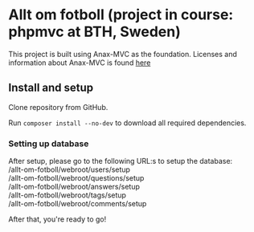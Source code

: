Allt om fotboll (project in course: phpmvc at BTH, Sweden)
=========
This project is built using Anax-MVC as the foundation.
Licenses and information about Anax-MVC is found [here](https://github.com/mosbth/Anax-MVC)

Install and setup
-------------------

Clone repository from GitHub.

Run `composer install --no-dev` to download all required dependencies.

### Setting up database

After setup, please go to the following URL:s to setup the database:   
/allt-om-fotboll/webroot/users/setup   
/allt-om-fotboll/webroot/questions/setup   
/allt-om-fotboll/webroot/answers/setup   
/allt-om-fotboll/webroot/tags/setup   
/allt-om-fotboll/webroot/comments/setup   

After that, you're ready to go!